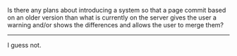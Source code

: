 Is there any plans about introducing a system so that a page commit based on an older version than what is currently on the server gives the user a warning and/or shows the differences and allows the user to merge them?

----

I guess not.
